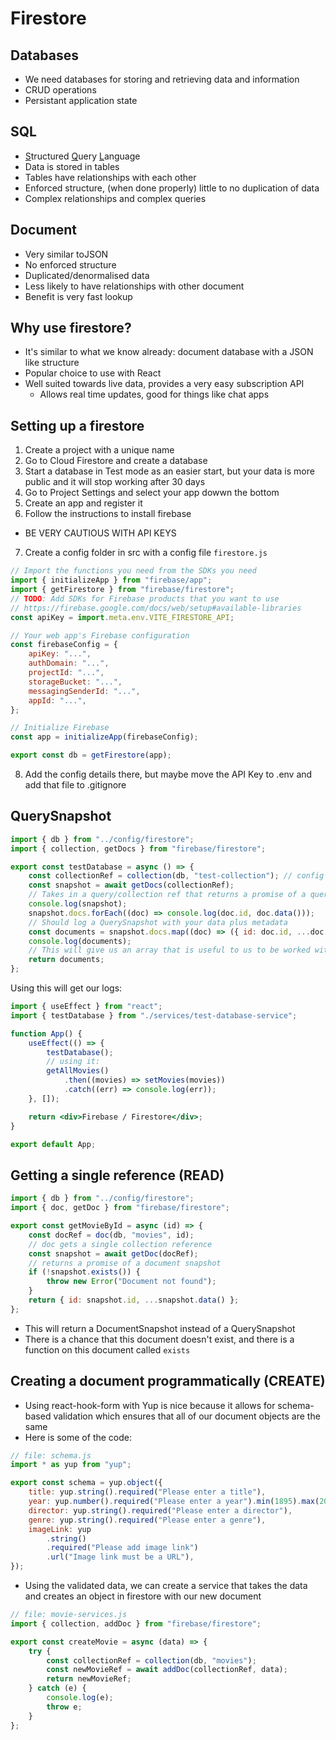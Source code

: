 # Firestore

## Databases

- We need databases for storing and retrieving data and information
- CRUD operations
- Persistant application state

## SQL

- <ins>S</ins>tructured <ins>Q</ins>uery <ins>L</ins>anguage
- Data is stored in tables
- Tables have relationships with each other
- Enforced structure, (when done properly) little to no duplication of data
- Complex relationships and complex queries

## Document

- Very similar toJSON
- No enforced structure
- Duplicated/denormalised data
- Less likely to have relationships with other document
- Benefit is very fast lookup

## Why use firestore?

- It's similar to what we know already: document database with a JSON like structure
- Popular choice to use with React
- Well suited towards live data, provides a very easy subscription API
  - Allows real time updates, good for things like chat apps

## Setting up a firestore

1. Create a project with a unique name
2. Go to Cloud Firestore and create a database
3. Start a database in Test mode as an easier start, but your data is more public and it will stop working after 30 days
4. Go to Project Settings and select your app dowwn the bottom
5. Create an app and register it
6. Follow the instructions to install firebase

- BE VERY CAUTIOUS WITH API KEYS

7. Create a config folder in src with a config file `firestore.js`

```js
// Import the functions you need from the SDKs you need
import { initializeApp } from "firebase/app";
import { getFirestore } from "firebase/firestore";
// TODO: Add SDKs for Firebase products that you want to use
// https://firebase.google.com/docs/web/setup#available-libraries
const apiKey = import.meta.env.VITE_FIRESTORE_API;

// Your web app's Firebase configuration
const firebaseConfig = {
	apiKey: "...",
	authDomain: "...",
	projectId: "...",
	storageBucket: "...",
	messagingSenderId: "...",
	appId: "...",
};

// Initialize Firebase
const app = initializeApp(firebaseConfig);

export const db = getFirestore(app);
```

8. Add the config details there, but maybe move the API Key to .env and add that file to .gitignore

## QuerySnapshot

```js
import { db } from "../config/firestore";
import { collection, getDocs } from "firebase/firestore";

export const testDatabase = async () => {
	const collectionRef = collection(db, "test-collection"); // config file ref to the database, then name of collection on firestore
	const snapshot = await getDocs(collectionRef);
	// Takes in a query/collection ref that returns a promise of a query snapshot
	console.log(snapshot);
	snapshot.docs.forEach((doc) => console.log(doc.id, doc.data()));
	// Should log a QuerySnapshot with your data plus metadata
	const documents = snapshot.docs.map((doc) => ({ id: doc.id, ...doc.data() }));
	console.log(documents);
	// This will give us an array that is useful to us to be worked with
	return documents;
};
```

Using this will get our logs:

```jsx
import { useEffect } from "react";
import { testDatabase } from "./services/test-database-service";

function App() {
	useEffect(() => {
		testDatabase();
		// using it:
		getAllMovies()
			.then((movies) => setMovies(movies))
			.catch((err) => console.log(err));
	}, []);

	return <div>Firebase / Firestore</div>;
}

export default App;
```

## Getting a single reference (READ)

```js
import { db } from "../config/firestore";
import { doc, getDoc } from "firebase/firestore";

export const getMovieById = async (id) => {
	const docRef = doc(db, "movies", id);
	// doc gets a single collection reference
	const snapshot = await getDoc(docRef);
	// returns a promise of a document snapshot
	if (!snapshot.exists()) {
		throw new Error("Document not found");
	}
	return { id: snapshot.id, ...snapshot.data() };
};
```

- This will return a DocumentSnapshot instead of a QuerySnapshot
- There is a chance that this document doesn't exist, and there is a function on this document called `exists`

## Creating a document programmatically (CREATE)

- Using react-hook-form with Yup is nice because it allows for schema-based validation which ensures that all of our document objects are the same
- Here is some of the code:

```jsx
// file: schema.js
import * as yup from "yup";

export const schema = yup.object({
	title: yup.string().required("Please enter a title"),
	year: yup.number().required("Please enter a year").min(1895).max(2025),
	director: yup.string().required("Please enter a director"),
	genre: yup.string().required("Please enter a genre"),
	imageLink: yup
		.string()
		.required("Please add image link")
		.url("Image link must be a URL"),
});
```

- Using the validated data, we can create a service that takes the data and creates an object in firestore with our new document

```js
// file: movie-services.js
import { collection, addDoc } from "firebase/firestore";

export const createMovie = async (data) => {
	try {
		const collectionRef = collection(db, "movies");
		const newMovieRef = await addDoc(collectionRef, data);
		return newMovieRef;
	} catch (e) {
		console.log(e);
		throw e;
	}
};
```
